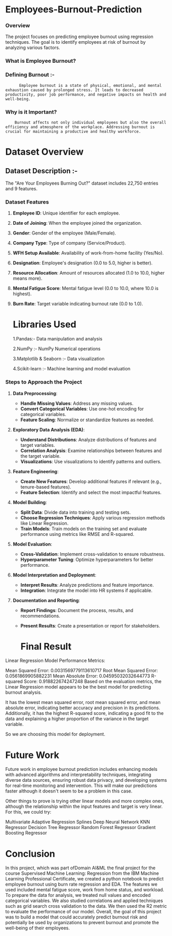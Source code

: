 # Employees-Burnout-Prediction
### Overview
The project focuses on predicting employee burnout using regression techniques. The goal is to identify employees at risk of burnout by analyzing various factors.
### What is Employee Burnout? 
  ### Defining Burnout :- 
          Employee burnout is a state of physical, emotional, and mental exhaustion caused by prolonged stress. It leads to decreased productivity, poor job performance, and negative impacts on health and well-being.

 ### Why is it Important?
        Burnout affects not only individual employees but also the overall efficiency and atmosphere of the workplace. Addressing burnout is crucial for maintaining a productive and healthy workforce.

# Dataset Overview
   ## Dataset Description :-
   The "Are Your Employees Burning Out?" dataset includes 22,750 entries and 9 features.
### Dataset Features
1. **Employee ID**: Unique identifier for each employee.
2. **Date of Joining**: When the employee joined the organization.
3. **Gender**: Gender of the employee (Male/Female).
4. **Company Type**: Type of company (Service/Product).
5. **WFH Setup Available**: Availability of work-from-home facility (Yes/No).
6. **Designation**: Employee's designation (0.0 to 5.0, higher is better).
7. **Resource Allocation**: Amount of resources allocated (1.0 to 10.0, higher means more).
8. **Mental Fatigue Score**: Mental fatigue level (0.0 to 10.0, where 10.0 is highest).
9. **Burn Rate**: Target variable indicating burnout rate (0.0 to 1.0).

    # Libraries Used
     1.Pandas:- Data manipulation and analysis
   
     2.NumPy :- NumPy Numerical operations
   
     3.Matplotlib & Seaborn :- Data visualization
   
     4.Scikit-learn :- Machine learning and model evaluation 

### Steps to Approach the Project

1. **Data Preprocessing**:
   - **Handle Missing Values**: Address any missing values.
   - **Convert Categorical Variables**: Use one-hot encoding for categorical variables.
   - **Feature Scaling**: Normalize or standardize features as needed.

2. **Exploratory Data Analysis (EDA)**:
   - **Understand Distributions**: Analyze distributions of features and target variables.
   - **Correlation Analysis**: Examine relationships between features and the target variable.
   - **Visualizations**: Use visualizations to identify patterns and outliers.

3. **Feature Engineering**:
   - **Create New Features**: Develop additional features if relevant (e.g., tenure-based features).
   - **Feature Selection**: Identify and select the most impactful features.

4. **Model Building**:
   - **Split Data**: Divide data into training and testing sets.
   - **Choose Regression Techniques**: Apply various regression methods like Linear Regression.
   - **Train Models**: Train models on the training set and evaluate performance using metrics like RMSE and R-squared.

5. **Model Evaluation**:
   - **Cross-Validation**: Implement cross-validation to ensure robustness.
   - **Hyperparameter Tuning**: Optimize hyperparameters for better performance.

6. **Model Interpretation and Deployment**:
   - **Interpret Results**: Analyze predictions and feature importance.
   - **Integration**: Integrate the model into HR systems if applicable.

7. **Documentation and Reporting**:
   - **Report Findings**: Document the process, results, and recommendations.
   - **Present Results**: Create a presentation or report for stakeholders.
  
     # Final Result

 Linear Regression Model Performance Metrics:

Mean Squared Error: 0.0031569779113610717
Root Mean Squared Error: 0.0561869905882231
Mean Absolute Error: 0.04595032032644773
R-squared Score: 0.918822674247248
Based on the evaluation metrics, the Linear Regression model appears to be the best model for predicting burnout analysis.

It has the lowest mean squared error, root mean squared error, and mean absolute error, indicating better accuracy and precision in its predictions. Additionally, it has the highest R-squared score, indicating a good fit to the data and explaining a higher proportion of the variance in the target variable.

So we are choosing this model for deployment.

# Future Work
Future work in employee burnout prediction includes enhancing models with advanced algorithms and interpretability techniques, integrating diverse data sources, ensuring robust data privacy, and developing systems for real-time monitoring and intervention. This will make our predictions faster although it doesn't seem to be a problem in this case.

Other things to prove is trying other linear models and more complex ones, although the relationship within the input features and target is very linear. For this, we could try:

Multivariate Adaptive Regression Splines
Deep Neural Network
KNN Regressor
Decision Tree Regressor
Random Forest Regressor
Gradient Boosting Regressor

# Conclusion
In this project, which was part ofDomain AI&ML the final project for the course Supervised Machine Learning: Regression from the IBM Machine Learning Professional Certificate, we created a python notebook to predict employee burnout using burn rate regression and EDA. The features we used included mental fatigue score, work from home status, and workload. To prepare the data for analysis, we treated null values and encoded categorical variables. We also studied correlations and applied techniques such as grid search cross validation to the data. We then used the R2 metric to evaluate the performance of our model. Overall, the goal of this project was to build a model that could accurately predict burnout risk and potentially be used by organizations to prevent burnout and promote the well-being of their employees.
      
